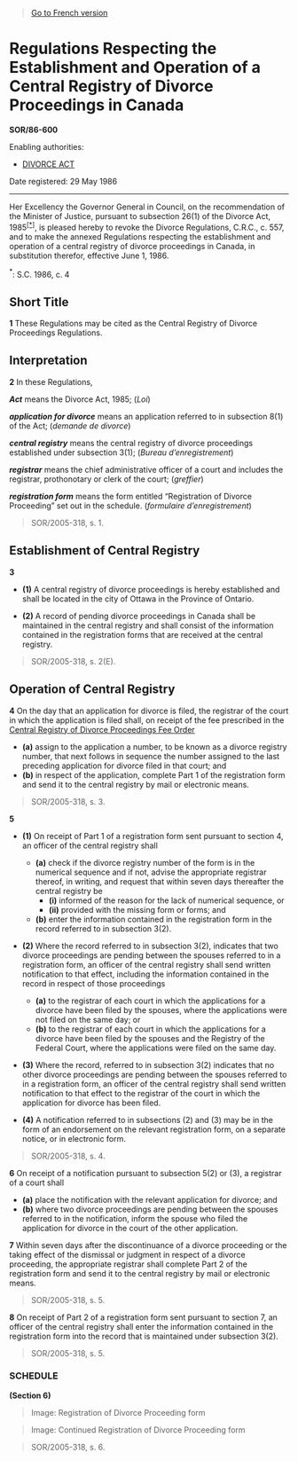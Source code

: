 > [Go to French version](/fr/Règlements/Décrets,%20ordonnances%20et%20règlements%20statutaires/86/600.md)

# Regulations Respecting the Establishment and Operation of a Central Registry of Divorce Proceedings in Canada

**SOR/86-600**

Enabling authorities: 
- [DIVORCE ACT](/en/Acts/Statutes%20of%20Canada/1985/c.%203%20(2nd%20Supp.).md)

Date registered: 29 May 1986

----------

Her Excellency the Governor General in Council, on the recommendation of the Minister of Justice, pursuant to subsection 26(1) of the Divorce Act, 1985<sup><a href='#fn_SOR-86-600_e_hq_6779'>[*]</a></sup>, is pleased hereby to revoke the Divorce Regulations, C.R.C., c. 557, and to make the annexed Regulations respecting the establishment and operation of a central registry of divorce proceedings in Canada, in substitution therefor, effective June 1, 1986.

<a name='fn_SOR-86-600_e_hq_6779'><sup>*</sup></a>: S.C. 1986, c. 4<br />




## Short Title


**1** These Regulations may be cited as the Central Registry of Divorce Proceedings Regulations.




## Interpretation


**2** In these Regulations,

***Act*** means the Divorce Act, 1985; (*Loi*)

***application for divorce*** means an application referred to in subsection 8(1) of the Act; (*demande de divorce*)

***central registry*** means the central registry of divorce proceedings established under subsection 3(1); (*Bureau d’enregistrement*)

***registrar*** means the chief administrative officer of a court and includes the registrar, prothonotary or clerk of the court; (*greffier*)

***registration form*** means the form entitled “Registration of Divorce Proceeding” set out in the schedule. (*formulaire d’enregistrement*) 
> SOR/2005-318, s. 1.





## Establishment of Central Registry


**3** 

- **(1)** A central registry of divorce proceedings is hereby established and shall be located in the city of Ottawa in the Province of Ontario.

- **(2)** A record of pending divorce proceedings in Canada shall be maintained in the central registry and shall consist of the information contained in the registration forms that are received at the central registry.
> SOR/2005-318, s. 2(E).





## Operation of Central Registry


**4** On the day that an application for divorce is filed, the registrar of the court in which the application is filed shall, on receipt of the fee prescribed in the [Central Registry of Divorce Proceedings Fee Order](/en/Regulations/Statutory%20Orders%20and%20Regulations/86/547.md)
- **(a)** assign to the application a number, to be known as a divorce registry number, that next follows in sequence the number assigned to the last preceding application for divorce filed in that court; and
- **(b)** in respect of the application, complete Part 1 of the registration form and send it to the central registry by mail or electronic means.
> SOR/2005-318, s. 3.




**5** 

- **(1)** On receipt of Part 1 of a registration form sent pursuant to section 4, an officer of the central registry shall
	- **(a)** check if the divorce registry number of the form is in the numerical sequence and if not, advise the appropriate registrar thereof, in writing, and request that within seven days thereafter the central registry be
		- **(i)** informed of the reason for the lack of numerical sequence, or
		- **(ii)** provided with the missing form or forms; and
	- **(b)** enter the information contained in the registration form in the record referred to in subsection 3(2).

- **(2)** Where the record referred to in subsection 3(2), indicates that two divorce proceedings are pending between the spouses referred to in a registration form, an officer of the central registry shall send written notification to that effect, including the information contained in the record in respect of those proceedings
	- **(a)** to the registrar of each court in which the applications for a divorce have been filed by the spouses, where the applications were not filed on the same day; or
	- **(b)** to the registrar of each court in which the applications for a divorce have been filed by the spouses and the Registry of the Federal Court, where the applications were filed on the same day.

- **(3)** Where the record, referred to in subsection 3(2) indicates that no other divorce proceedings are pending between the spouses referred to in a registration form, an officer of the central registry shall send written notification to that effect to the registrar of the court in which the application for divorce has been filed.

- **(4)** A notification referred to in subsections (2) and (3) may be in the form of an endorsement on the relevant registration form, on a separate notice, or in electronic form.
> SOR/2005-318, s. 4.




**6** On receipt of a notification pursuant to subsection 5(2) or (3), a registrar of a court shall
- **(a)** place the notification with the relevant application for divorce; and
- **(b)** where two divorce proceedings are pending between the spouses referred to in the notification, inform the spouse who filed the application for divorce in the court of the other application.



**7** Within seven days after the discontinuance of a divorce proceeding or the taking effect of the dismissal or judgment in respect of a divorce proceeding, the appropriate registrar shall complete Part 2 of the registration form and send it to the central registry by mail or electronic means.
> SOR/2005-318, s. 5.




**8** On receipt of Part 2 of a registration form sent pursuant to section 7, an officer of the central registry shall enter the information contained in the registration form into the record that is maintained under subsection 3(2).
> SOR/2005-318, s. 5.





### **SCHEDULE** 
**(Section 6)**
> Image: Registration of Divorce Proceeding form

> Image: Continued Registration of Divorce Proceeding form

> SOR/2005-318, s. 6.


